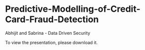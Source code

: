 # Predictive-Modelling-of-Credit-Card-Fraud-Detection
Abhijit and Sabrina - Data Driven Security

To view the presentation, please download it.
